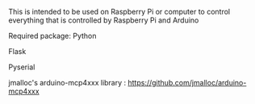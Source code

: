 This is intended to be used on Raspberry Pi or computer to control everything that is controlled by Raspberry Pi and Arduino

Required package:
Python

Flask

Pyserial

jmalloc's  arduino-mcp4xxx library : https://github.com/jmalloc/arduino-mcp4xxx
